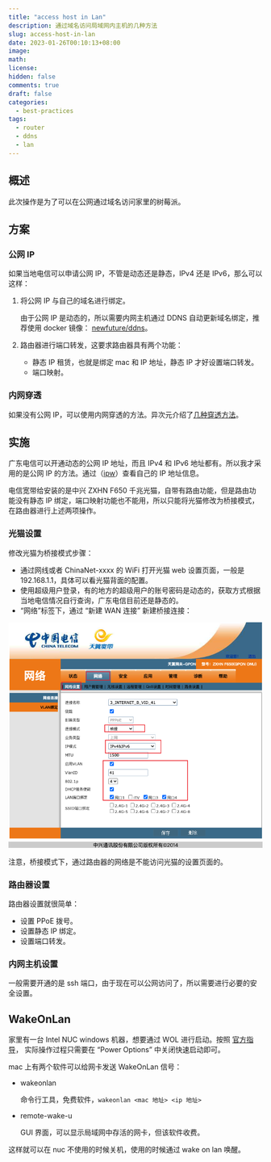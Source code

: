 ```yaml
---
title: "access host in Lan"
description: 通过域名访问局域网内主机的几种方法
slug: access-host-in-lan
date: 2023-01-26T00:10:13+08:00
image:
math:
license:
hidden: false
comments: true
draft: false
categories:
  - best-practices
tags:
  - router
  - ddns
  - lan
---
```


## 概述

此次操作是为了可以在公网通过域名访问家里的树莓派。

## 方案

### 公网 IP

如果当地电信可以申请公网 IP，不管是动态还是静态，IPv4 还是 IPv6，那么可以这样：

1. 将公网 IP 与自己的域名进行绑定。

   由于公网 IP 是动态的，所以需要内网主机通过 DDNS 自动更新域名绑定，推荐使用 docker 镜像： [newfuture/ddns](https://hub.docker.com/r/newfuture/ddns)。

2. 路由器进行端口转发，这要求路由器具有两个功能：

   - 静态 IP 租赁，也就是绑定 mac 和 IP 地址，静态 IP 才好设置端口转发。
   - 端口映射。

### 内网穿透

如果没有公网 IP，可以使用内网穿透的方法。异次元介绍了[几种穿透方法](https://www.iplaysoft.com/tag/%E7%A9%BF%E9%80%8F)。

## 实施

广东电信可以开通动态的公网 IP 地址，而且 IPv4 和 IPv6 地址都有。所以我才采用的是公网 IP 的方法。通过（[ipw](https://ipw.cn/)）查看自己的 IP 地址信息。

电信宽带给安装的是中兴 ZXHN F650 千兆光猫，自带有路由功能，但是路由功能没有静态 IP 绑定，端口映射功能也不能用，所以只能将光猫修改为桥接模式，在路由器进行上述两项操作。

### 光猫设置

修改光猫为桥接模式步骤：

- 通过网线或者 ChinaNet-xxxx 的 WiFi 打开光猫 web 设置页面，一般是 192.168.1.1，具体可以看光猫背面的配置。
- 使用超级用户登录，有的地方的超级用户的账号密码是动态的，获取方式根据当地电信情况自行查询，广东电信目前还是静态的。
- “网络”标签下，通过 “新建 WAN 连接” 新建桥接连接：

![桥接配置](bridge-config.png)

注意，桥接模式下，通过路由器的网络是不能访问光猫的设置页面的。

### 路由器设置

路由器设置就很简单：

- 设置 PPoE 拨号。
- 设置静态 IP 绑定。
- 设置端口转发。

### 内网主机设置

一般需要开通的是 ssh 端口，由于现在可以公网访问了，所以需要进行必要的安全设置。

## WakeOnLan

家里有一台 Intel NUC windows 机器，想要通过 WOL 进行启动。按照 [官方指导](https://www.intel.com/content/www/us/en/support/articles/000027615/intel-nuc.html)， 实际操作过程只需要在 “Power Options” 中关闭快速启动即可。

mac 上有两个软件可以给网卡发送 WakeOnLan 信号：

- wakeonlan

  命令行工具，免费软件，`wakeonlan <mac 地址> <ip 地址>`

- remote-wake-u

  GUI 界面，可以显示局域网中存活的网卡，但该软件收费。

这样就可以在 nuc 不使用的时候关机，使用的时候通过 wake on lan 唤醒。
